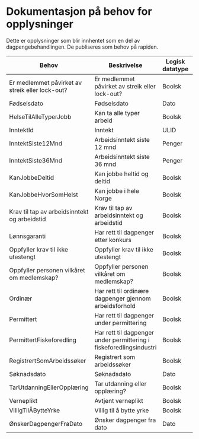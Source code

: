 # Dokumentasjon på behov for opplysninger

Dette er opplysninger som blir innhentet som en del av dagpengebehandlingen. De publiseres som behov på rapiden.

|Behov|Beskrivelse|Logisk datatype|Datatype|
|---|---|---|---|
|Er medlemmet påvirket av streik eller lock-out? | Er medlemmet påvirket av streik eller lock-out? | Boolsk|boolean|
|Fødselsdato | Fødselsdato | Dato|LocalDate|
|HelseTilAlleTyperJobb | Kan ta alle typer arbeid | Boolsk|boolean|
|InntektId | Inntekt | ULID|Ulid|
|InntektSiste12Mnd | Arbeidsinntekt siste 12 mnd | Penger|Beløp|
|InntektSiste36Mnd | Arbeidsinntekt siste 36 mnd | Penger|Beløp|
|KanJobbeDeltid | Kan jobbe heltid og deltid | Boolsk|boolean|
|KanJobbeHvorSomHelst | Kan jobbe i hele Norge | Boolsk|boolean|
|Krav til tap av arbeidsinntekt og arbeidstid | Krav til tap av arbeidsinntekt og arbeidstid | Boolsk|boolean|
|Lønnsgaranti | Har rett til dagpenger etter konkurs | Boolsk|boolean|
|Oppfyller krav til ikke utestengt | Oppfyller krav til ikke utestengt | Boolsk|boolean|
|Oppfyller personen vilkåret om medlemskap? | Oppfyller personen vilkåret om medlemskap? | Boolsk|boolean|
|Ordinær | Har rett til ordinære dagpenger gjennom arbeidsforhold | Boolsk|boolean|
|Permittert | Har rett til dagpenger under permittering | Boolsk|boolean|
|PermittertFiskeforedling | Har rett til dagpenger under permittering i fiskeforedlingsindustri | Boolsk|boolean|
|RegistrertSomArbeidssøker | Registrert som arbeidssøker | Boolsk|boolean|
|Søknadsdato | Søknadsdato | Dato|LocalDate|
|TarUtdanningEllerOpplæring | Tar utdanning eller opplæring? | Boolsk|boolean|
|Verneplikt | Avtjent verneplikt | Boolsk|boolean|
|VilligTilÅBytteYrke | Villig til å bytte yrke | Boolsk|boolean|
|ØnskerDagpengerFraDato | Ønsker dagpenger fra dato | Dato|LocalDate|